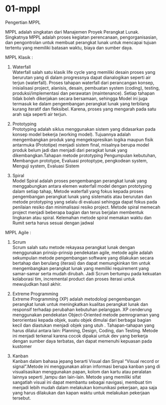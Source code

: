 # 01-mppl

Pengertian MPPL 

MPPL adalah singkatan dari Manajemen Proyek Perangkat Lunak. Singkatnya MPPL adalah proses kegiatan perencanaan, pengorganisasian, dan pengontrolan untuk membuat perangkat lunak untuk mencapai tujuan tertentu yang memiliki batasan waktu, biaya dan sumber daya.

MPPL Klasik :
1. Waterfall<br>
   Waterfall salah satu klasik life cycle yang memiliki desain  proses yang berurutan yang di dalam progressnya dapat dianalogikan seperti air terjun (waterfall). Proses tahapan waterfall dari perancangan konsep, inisialisasi project, alanisis, desain, pembuatan system (coding), testing, produksi/implementasi dan perawatan (maintenance). Setiap tahapan tidak boleh dikerjakan secara bersamaan, sehingga Model ini juga termasuk ke dalam pengembangan perangkat lunak yang terbilang kurang iteratif dan fleksibel. Karena, proses yang mengarah pada satu arah saja seperti air terjun.

2. Prototyping<br>
   Prototyping adalah siklus menggunakan sistem yang didasarkan pada konsep model bekerja (working model). Tujuannya adalah mengembangkan produk yang mengekspresikan logika maupun fisik antarmuka (Prototipe) menjadi sistem final, misalnya berupa model produk belum jadi dan menjadi dari peragkat lunak yang dikembangkan.Tahapan metode prototyping Pengumpulan kebutuhan, Membangun prototype, Evaluasi protoptype, pengkodean system, Menguji system, Evaluasi Sistem

3. Spiral<br>
   Model Spiral adalah proses pengembangan perangkat lunak yang menggabungkan antara elemen waterfall model dengan prototyping dalam setiap tahap, Metode waterfall yang fokus kepada proses pengembangan perangkat lunak yang sistematis atau berurutan dan metode prototyping yang selalu di evaluasi sehingga dapat fokus pada penilaian resiko dan minimalisasi resiko project. Metode spiral memecah  project  menjadi  beberapa bagian dan terus berjalan membentuk lingkaran atau spiral. Kelemahan metode spiral memakan waktu dan Rumit serta harus sesuai dengan jadwal

MPPL Agile :
1. Scrum <br>
   Scrum salah satu metode rekayasa perangkat lunak dengan menggunakan prinsip-prinsip pendekatan agile, metode agile  adalah sekumpulan metode pengembangan software yang dilakukan secara bertahap dan berulang (iterasi) dan dapat memungkinkan  tim  untuk  mengembangkan perangkat lunak yang memiliki requirement yang samar-samar serta mudah dirubah. Jadi Scrum bertumpu pada kekuatan kolaborasi tim, incremental product dan proses iterasi untuk mewujudkan hasil akhir.

2. Extreme  Programming<br>
   Extreme Programming (XP) adalah metodologi pengembangan perangkat lunak untuk meningkatkan kualitas perangkat lunak dan responsif terhadap perubahan kebutuhan pelanggan. XP cenderung menggunakan pendekatan Object-Oriented metode pemrograman yang berorientasi kepada objek, suatu objek dimulai dari berbagai bagian kecil dan diastukan menjadi objek yang utuh . Tahapan-tahapan yang harus dilalui antara lain: Planning, Design, Coding, dan Testing. Metode ini menjadi terkenal karena cocok dipakai untuk dev yang berkerja dengan sumber daya terbatas, dan dapat memenuhi kepuasan pada kustomer

3. Kanban<br>
   Kanban dalam bahasa jepang berarti Visual dan Sinyal “Visual record or signal”.Metode ini menggunakan aliran informasi berupa kanban yang di visualisasikan menggunakan papan, kolom dan kartu atau peralatan lainnya seperti ,lampu dan lain-lain. Metode yang memiliki sifat sangatlah visual ini dapat membantu sebagai navigasi, membuat tim menjadi lebih mudah dalam melakukan komunikasi pekerjaan, apa saja yang harus dilakukan dan kapan waktu untuk melakukan pekerjaan tersebut.
   